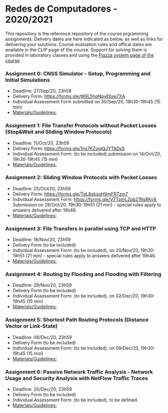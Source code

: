 # Redes de Computadores - 2020/2021

This repository is the reference repository of the course prgramming assignments. Delivery dates are here indicated as below, as well as links for delivering your solutions. Course evaluation rules and offical dates are available in the CLIP page of the course. Support for solving them is provided in laboratory classes and using the [Piazza system page of the course](https://piazza.com/fct.unl.pt/fall2020/mieirc8149/home).

### Assignment 0: CNSS Simulator - Setup, Programming and Initial Simulations
  - Deadline: 27/Sep/20, 23h59
  - Delivery Form: https://forms.gle/t89L5hqNpyEbxe7XA
  - Individual Assessment Form submitted on 30/Sep/20, 19h30-19h45 (15 min)
  - [Materials/Guidelines: ](assignment-0/README.md) 

### Assignment 1: File Transfer Protocols without Packet Losses (Stop&Wait and Sliding Window Protocols)
  - Deadline: 11/Oct/20, 23h59
  - Delivery Form: https://forms.gle/1ns7KZojqQJYTbDs5
  - Individual Assessment Form: (to be included),submission on 14/Oct/20, 19h30-19h45 (15 min)
  - [Materials/Guidelines: ](assignment-1/README.md) 
  
### Assignment 2: Sliding Window Protocols with Packet Losses
  - Deadline: 25/Oct/20, 23h59
  - Delivery Form: https://forms.gle/TgL8xbzgH9mFRTzm7
  - Individual Assessment Form: https://forms.gle/V7TpmLZpbZ1RsRKy9, Submission on 28/Oct/20, 19h30-19h51 (21 min) - special rules apply to answers delivered after 19h46.
  - [Materials/Guidelines: ](assignment-2/README.md) 
  
### Assignment 3: File Transfers in parallel using TCP and HTTP 
  - Deadline: 18/Nov/20, 23h59
  - Delivery Form (to be included)
  - Individual Assessment Form: (to be included), on 20/Nov/20, 19h30-19h51 (21 min) - special rules apply to answers delivered after 19h46.
  - [Materials/Guidelines: ](assignment-3/README.md) 
  
### Assignment 4: Routing by Flooding and Flooding with Filtering
  - Deadline: 29/Nov/20, 23h59
  - Delivery Form (to be included)
  - Individual Assessment Form: (to be included), on 02/Dec/20, 19h30-19h45 (15 min)
  - [Materials/Guidelines: ](assignment-4/README.md) 
  
### Assignment 5: Shortest Path Routing Protocols (Distance Vector or Link-State)
  - Deadline: 06/Dec/20, 23h59
  - Delivery Form (to be included)
  - Individual Assessment Form: (to be included), on 09/Dec/20, 19h30-19h45 (15 min)
  - [Materials/Guidelines: ](assignment-5/README.md) 
 
### Assignment 6: Passive Network Traffic Analysis - Network Usage and Security Analysis with NetFlow Traffic Traces
  - Deadline: 20/Dec/20, 23h59
  - Delivery Form (to be included)
  - Individual Assessment Form: (to be included), to be defined.
  - [Materials/Guidelines: ](assignment-6/README.md) 



